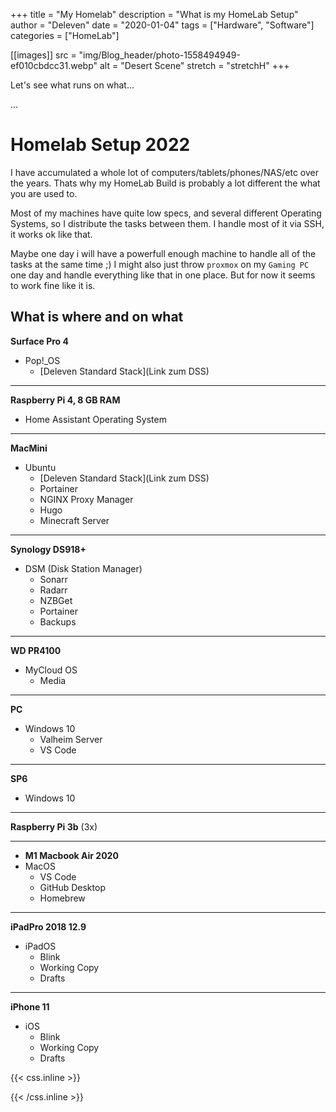 +++
title = "My Homelab"
description = "What is my HomeLab Setup"
author = "Deleven"
date = "2020-01-04"
tags = ["Hardware", "Software"]
categories = ["HomeLab"]

[[images]]
  src = "img/Blog_header/photo-1558494949-ef010cbdcc31.webp"
  alt = "Desert Scene"
  stretch = "stretchH"
+++

<!-- ----------------------------------- -->
<!-- ---------- Text Snippet ----------- -->
<!-- ----------------------------------- -->

Let's see what runs on what...
<!--more-->
<!-- ################################### -->
<!-- ######## Full Blog Text ########### -->
<!-- ################################### -->
...  

# Homelab Setup 2022

I have accumulated a whole lot of computers/tablets/phones/NAS/etc over the years.
Thats why my HomeLab Build is probably a lot different the what you are used to.

Most of my machines have quite low specs, and several different Operating Systems, so I distribute the tasks between them.
I handle most of it via SSH, it works ok like that.

Maybe one day i will have a powerfull enough machine to handle all of the tasks at the same time ;)
I might also just throw `proxmox` on my `Gaming PC` one day and handle everything like that in one place.
But for now it seems to work fine like it is.


## What is where and on what

**Surface Pro 4**
- Pop!_OS
	- [Deleven Standard Stack](Link zum DSS)
---

**Raspberry Pi 4, 8 GB RAM**
- Home Assistant Operating System

---

**MacMini**
- Ubuntu
	- [Deleven Standard Stack](Link zum DSS)  
	- Portainer
	- NGINX Proxy Manager
	- Hugo
	- Minecraft Server

---

**Synology DS918+**
- DSM (Disk Station Manager)
	- Sonarr
	- Radarr
	- NZBGet
	- Portainer
	- Backups
---

**WD PR4100**
- MyCloud OS
	- Media
---

**PC**
- Windows 10
	- Valheim Server
	- VS Code

---

**SP6**
- Windows 10

---

**Raspberry Pi 3b** (3x)

---

- **M1 Macbook Air 2020**
- MacOS
	- VS Code
	- GitHub Desktop
	- Homebrew

---

**iPadPro 2018 12.9**
- iPadOS
	- Blink
	- Working Copy
	- Drafts

---

**iPhone 11**
- iOS
	- Blink
	- Working Copy
	- Drafts

<!-- +++++++++++++++++++++++++++++++++++ -->
<!-- ++++++++++ CSS-Styling ++++++++++++ -->
<!-- +++++++++++++++++++++++++++++++++++ -->

{{< css.inline >}}
<style>
.emojify {
	font-family: Apple Color Emoji,Segoe UI Emoji,NotoColorEmoji,Segoe UI Symbol,Android Emoji,EmojiSymbols;
	font-size: 2rem;
	vertical-align: middle;
}
@media screen and (max-width:650px) {
    .nowrap {
	display: block;
	margin: 25px 0;
}
}
</style>
{{< /css.inline >}}

